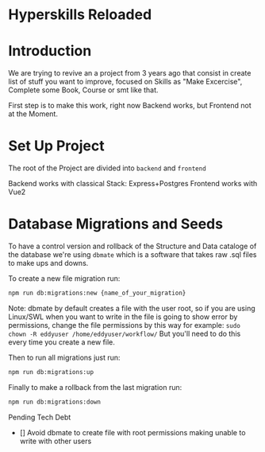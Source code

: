 # Hyperskills Reloaded
# Introduction
 We are trying to revive an a project from 3 years ago that consist in create list of stuff you want to improve, focused on Skills as "Make Excercise", Complete some Book, Course or smt like that.

 First step is to make this work, right now Backend works, but Frontend not at the Moment.

# Set Up Project
The root of the Project are divided into `backend` and `frontend`

Backend works with classical Stack: Express+Postgres
Frontend works with Vue2

# Database Migrations and Seeds
To have a control version and rollback of the Structure and Data cataloge of the database we're using `dbmate` which is a software that takes raw .sql files to make ups and downs.

To create a new file migration run:
```bash
npm run db:migrations:new {name_of_your_migration}
```
Note: dbmate by default creates a file with the user root, so if you are using Linux/SWL when you want to write in the file is going to show error by permissions, change the file permissions by this way for example:
`sudo chown -R eddyuser /home/eddyuser/workflow/`
But you'll need to do this every time you create a new file.


Then to run all migrations just run:
```bash
npm run db:migrations:up
```

Finally to make a rollback from the last migration run:
```bash
npm run db:migrations:down
```

Pending Tech Debt
- [] Avoid dbmate to create file with root permissions making unable to write with other users